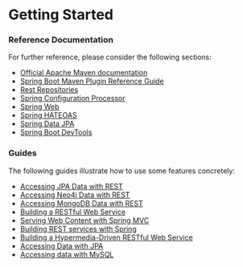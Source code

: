 # Getting Started

### Reference Documentation
For further reference, please consider the following sections:

* [Official Apache Maven documentation](https://maven.apache.org/guides/index.html)
* [Spring Boot Maven Plugin Reference Guide](https://docs.spring.io/spring-boot/docs/2.2.1.RELEASE/maven-plugin/)
* [Rest Repositories](https://docs.spring.io/spring-boot/docs/2.2.1.RELEASE/reference/htmlsingle/#howto-use-exposing-spring-data-repositories-rest-endpoint)
* [Spring Configuration Processor](https://docs.spring.io/spring-boot/docs/2.2.1.RELEASE/reference/htmlsingle/#configuration-metadata-annotation-processor)
* [Spring Web](https://docs.spring.io/spring-boot/docs/2.2.1.RELEASE/reference/htmlsingle/#boot-features-developing-web-applications)
* [Spring HATEOAS](https://docs.spring.io/spring-boot/docs/2.2.1.RELEASE/reference/htmlsingle/#boot-features-spring-hateoas)
* [Spring Data JPA](https://docs.spring.io/spring-boot/docs/2.2.1.RELEASE/reference/htmlsingle/#boot-features-jpa-and-spring-data)
* [Spring Boot DevTools](https://docs.spring.io/spring-boot/docs/2.2.1.RELEASE/reference/htmlsingle/#using-boot-devtools)

### Guides
The following guides illustrate how to use some features concretely:

* [Accessing JPA Data with REST](https://spring.io/guides/gs/accessing-data-rest/)
* [Accessing Neo4j Data with REST](https://spring.io/guides/gs/accessing-neo4j-data-rest/)
* [Accessing MongoDB Data with REST](https://spring.io/guides/gs/accessing-mongodb-data-rest/)
* [Building a RESTful Web Service](https://spring.io/guides/gs/rest-service/)
* [Serving Web Content with Spring MVC](https://spring.io/guides/gs/serving-web-content/)
* [Building REST services with Spring](https://spring.io/guides/tutorials/bookmarks/)
* [Building a Hypermedia-Driven RESTful Web Service](https://spring.io/guides/gs/rest-hateoas/)
* [Accessing Data with JPA](https://spring.io/guides/gs/accessing-data-jpa/)
* [Accessing data with MySQL](https://spring.io/guides/gs/accessing-data-mysql/)

